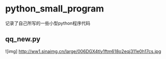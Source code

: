 # python_small_program
记录了自己所写的一些小型python程序代码
## qq_new.py
![img] http://ww1.sinaimg.cn/large/006DGX4tly1ftm618o2eqj311e0h17cs.jpg
